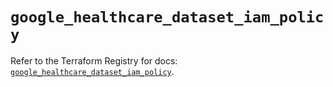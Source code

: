 # `google_healthcare_dataset_iam_policy`

Refer to the Terraform Registry for docs: [`google_healthcare_dataset_iam_policy`](https://registry.terraform.io/providers/hashicorp/google-beta/5.20.0/docs/resources/google_healthcare_dataset_iam_policy).
